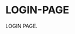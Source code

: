 # LOGIN-PAGE                                             
LOGIN PAGE.                                                                                          
                                                            
                       
                                                                                                      
                                                                      
                
                                                                                           



                                             
                                               
                                                                                                                                                                                                                         
